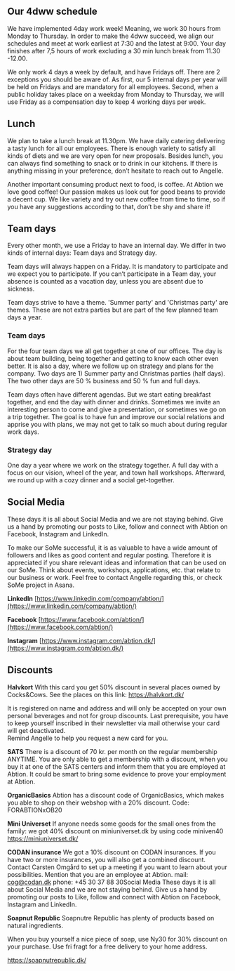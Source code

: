 ## Our 4dww schedule
We have implemented 4day work week! Meaning, we work 30 hours from Monday to Thursday. In order to make the 4dww succeed, we align our schedules and meet at work earliest at 7:30 and the latest at 9:00. Your day finishes after 7,5 hours of work excluding a 30 min lunch break from 11.30 -12.00.

We only work 4 days a week by default, and have Fridays off. There are 2 exceptions you should be aware of. As first, our 5 internal days per year will be held on Fridays and are mandatory for all employees. Second, when a public holiday takes place on a weekday from Monday to Thursday, we will use Friday as a compensation day to keep 4 working days per week. 

## Lunch 
We plan to take a lunch break at 11.30pm. We have daily catering delivering a tasty lunch for all our employees. There is enough variety to satisfy all kinds of diets and we are very open for new proposals. Besides lunch, you can always find something to snack or to drink in our kitchens. If there is anything missing in your preference, don’t hesitate to reach out to Angelle. 

Another important consuming product next to food, is coffee. At Abtion we love good coffee! Our passion makes us look out for good beans to provide a decent cup. We like variety and try out new coffee from time to time, so if you have any suggestions according to that, don’t be shy and share it!

## Team days
Every other month, we use a Friday to have an internal day. We differ in two kinds of internal days:  Team days and Strategy day.


Team days will always happen on a Friday. It is mandatory to participate and we expect you to participate. If you can’t participate in a Team day, your absence is counted as a vacation day, unless you are absent due to sickness.

Team days strive to have a theme. 'Summer party' and 'Christmas party' are themes. These are not extra parties but are part of the few planned team days a year.

### Team days
For the four team days we all get together at one of our offices. The day is about team building, being together and getting to know each other even better. It is also a day, where we follow up on strategy and plans for the company. Two days are 1) Summer party and Christmas parties (half days). The two other days are 50 % business and 50 % fun and full days. 

Team days often have different agendas. But we start eating breakfast together, and end the day with dinner and drinks. Sometimes we invite an interesting person to come and give a presentation, or sometimes we go on a trip together. The goal is to have fun and improve our social relations and apprise you with plans, we may not get to talk so much about during regular work days.

### Strategy day
One day a year where we work on the strategy together. A full day with a focus on our vision, wheel of the year, and town hall workshops. Afterward, we round up with a cozy dinner and a social get-together.

## Social Media
These days it is all about Social Media and we are not staying behind. Give us a hand by promoting our posts to Like, follow and connect with Abtion on Facebook, Instagram and LinkedIn.

To make our SoMe successful, it is as valuable to have a wide amount of followers and likes as good content and regular posting. Therefore it is appreciated if you share relevant ideas and information that can be used on our SoMe. Think about events, workshops, applications, etc. that relate to our business or work. Feel free to contact Angelle regarding this, or check SoMe project in Asana. 

**LinkedIn**
[https://www.linkedin.com/company/abtion/](https://www.linkedin.com/company/abtion/)

**Facebook**
[https://www.facebook.com/abtion/](https://www.facebook.com/abtion/)

**Instagram**
[https://www.instagram.com/abtion.dk/](https://www.instagram.com/abtion.dk/)


## Discounts

**Halvkort**
With this card you get 50% discount in several places owned by Cocks&Cows. See the places on this link: https://halvkort.dk/

It is registered on name and address and will only be accepted on your own personal beverages and not for group discounts. Last prerequisite, you have to keep yourself  inscribed in their newsletter via mail otherwise your card will get deactivated.  
Remind Angelle to help you request a new card for you.

**SATS**
There is a discount of 70 kr. per month on the regular membership ANYTIME. You are only able to get a membership with a discount, when you buy it at one of the SATS centers and inform them that you are employed at Abtion. It could be smart to bring some evidence to prove your employment at Abtion. 

**OrganicBasics**
Abtion has a discount code of OrganicBasics, which makes you able to shop on their webshop with a 20% discount. 
Code: FORABTIONxOB20

**Mini Universet**
If anyone needs some goods for the small ones from the family: we got 40% discount on miniuniverset.dk by using code miniven40
https://miniuniverset.dk/

**CODAN insurance**
We got a 10% discount on CODAN insurances. If you have two or more insurances, you will also get a combined discount.
Contact Carsten Omgård to set up a meeting if you want to learn about your possibilities. Mention that you are an employee at Abtion.
mail: cog@codan.dk phone: +45 30 37 88 30Social Media
These days it is all about Social Media and we are not staying behind. Give us a hand by promoting our posts to Like, follow and connect with Abtion on Facebook, Instagram and LinkedIn.

**Soapnut Republic**
Soapnutre Republic has plenty of products based on natural ingredients.

When you buy yourself a nice piece of soap, use Ny30 for 30% discount on your purchase. Use fri fragt for a free delivery to your home address. 

https://soapnutrepublic.dk/


